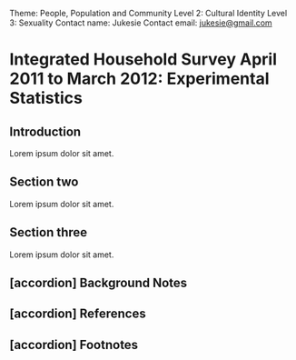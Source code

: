 Theme: People, Population and Community
Level 2: Cultural Identity
Level 3: Sexuality
Contact name: Jukesie
Contact email: jukesie@gmail.com

# Integrated Household Survey April 2011 to March 2012: Experimental Statistics

## Introduction

Lorem ipsum dolor sit amet.

## Section two

Lorem ipsum dolor sit amet.

## Section three

Lorem ipsum dolor sit amet.

## [accordion] Background Notes

## [accordion] References

## [accordion] Footnotes
